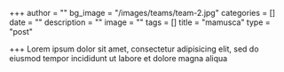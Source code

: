 +++
author = ""
bg_image = "/images/teams/team-2.jpg"
categories = []
date = ""
description = ""
image = ""
tags = []
title = "mamusca"
type = "post"

+++
Lorem ipsum dolor sit amet, consectetur adipisicing elit, sed do eiusmod tempor incididunt ut labore et dolore magna aliqua